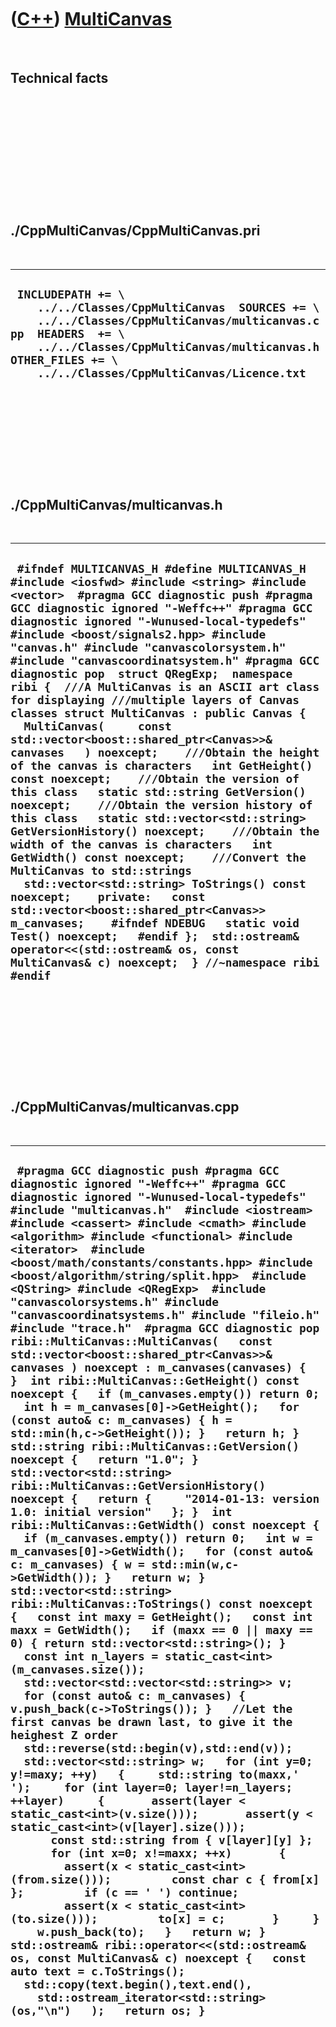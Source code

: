
 

 

 

 

 

([C++](Cpp.md)) [MultiCanvas](CppMultiCanvas.md)
==================================================

 

Technical facts
---------------

 

 

 

 

 

 

./CppMultiCanvas/CppMultiCanvas.pri
-----------------------------------

 

  --------------------------------------------------------------------------------------------------------------------------------------------------------------------------------------------------------------------------------------------------
  ` INCLUDEPATH += \     ../../Classes/CppMultiCanvas  SOURCES += \     ../../Classes/CppMultiCanvas/multicanvas.cpp  HEADERS  += \     ../../Classes/CppMultiCanvas/multicanvas.h  OTHER_FILES += \     ../../Classes/CppMultiCanvas/Licence.txt`
  --------------------------------------------------------------------------------------------------------------------------------------------------------------------------------------------------------------------------------------------------

 

 

 

 

 

./CppMultiCanvas/multicanvas.h
------------------------------

 

  --------------------------------------------------------------------------------------------------------------------------------------------------------------------------------------------------------------------------------------------------------------------------------------------------------------------------------------------------------------------------------------------------------------------------------------------------------------------------------------------------------------------------------------------------------------------------------------------------------------------------------------------------------------------------------------------------------------------------------------------------------------------------------------------------------------------------------------------------------------------------------------------------------------------------------------------------------------------------------------------------------------------------------------------------------------------------------------------------------------------------------------------------------------------------------------------------------------------------------------------------------------------------------------------------------------------------------------------------------------------------------
  ` #ifndef MULTICANVAS_H #define MULTICANVAS_H  #include <iosfwd> #include <string> #include <vector>  #pragma GCC diagnostic push #pragma GCC diagnostic ignored "-Weffc++" #pragma GCC diagnostic ignored "-Wunused-local-typedefs" #include <boost/signals2.hpp> #include "canvas.h" #include "canvascolorsystem.h" #include "canvascoordinatsystem.h" #pragma GCC diagnostic pop  struct QRegExp;  namespace ribi {  ///A MultiCanvas is an ASCII art class for displaying ///multiple layers of Canvas classes struct MultiCanvas : public Canvas {   MultiCanvas(     const std::vector<boost::shared_ptr<Canvas>>& canvases   ) noexcept;    ///Obtain the height of the canvas is characters   int GetHeight() const noexcept;    ///Obtain the version of this class   static std::string GetVersion() noexcept;    ///Obtain the version history of this class   static std::vector<std::string> GetVersionHistory() noexcept;    ///Obtain the width of the canvas is characters   int GetWidth() const noexcept;    ///Convert the MultiCanvas to std::strings   std::vector<std::string> ToStrings() const noexcept;    private:   const std::vector<boost::shared_ptr<Canvas>> m_canvases;    #ifndef NDEBUG   static void Test() noexcept;   #endif };  std::ostream& operator<<(std::ostream& os, const MultiCanvas& c) noexcept;  } //~namespace ribi  #endif`
  --------------------------------------------------------------------------------------------------------------------------------------------------------------------------------------------------------------------------------------------------------------------------------------------------------------------------------------------------------------------------------------------------------------------------------------------------------------------------------------------------------------------------------------------------------------------------------------------------------------------------------------------------------------------------------------------------------------------------------------------------------------------------------------------------------------------------------------------------------------------------------------------------------------------------------------------------------------------------------------------------------------------------------------------------------------------------------------------------------------------------------------------------------------------------------------------------------------------------------------------------------------------------------------------------------------------------------------------------------------------------------

 

 

 

 

 

./CppMultiCanvas/multicanvas.cpp
--------------------------------

 

  -----------------------------------------------------------------------------------------------------------------------------------------------------------------------------------------------------------------------------------------------------------------------------------------------------------------------------------------------------------------------------------------------------------------------------------------------------------------------------------------------------------------------------------------------------------------------------------------------------------------------------------------------------------------------------------------------------------------------------------------------------------------------------------------------------------------------------------------------------------------------------------------------------------------------------------------------------------------------------------------------------------------------------------------------------------------------------------------------------------------------------------------------------------------------------------------------------------------------------------------------------------------------------------------------------------------------------------------------------------------------------------------------------------------------------------------------------------------------------------------------------------------------------------------------------------------------------------------------------------------------------------------------------------------------------------------------------------------------------------------------------------------------------------------------------------------------------------------------------------------------------------------------------------------------------------------------------------------------------------------------------------------------------------------------------------------------------------------------------------------------------------------------------------------------------------------------------------------------------------------------------------------------------------------------------------------------------------------------------------------------------------------------------------------------------------------------------------------------------------------------------------------------------------------------------------------------------------------------------------------------------------------------------------------------------------------------------
  ` #pragma GCC diagnostic push #pragma GCC diagnostic ignored "-Weffc++" #pragma GCC diagnostic ignored "-Wunused-local-typedefs" #include "multicanvas.h"  #include <iostream> #include <cassert> #include <cmath> #include <algorithm> #include <functional> #include <iterator>  #include <boost/math/constants/constants.hpp> #include <boost/algorithm/string/split.hpp>  #include <QString> #include <QRegExp>  #include "canvascolorsystems.h" #include "canvascoordinatsystems.h" #include "fileio.h" #include "trace.h"  #pragma GCC diagnostic pop  ribi::MultiCanvas::MultiCanvas(   const std::vector<boost::shared_ptr<Canvas>>& canvases ) noexcept : m_canvases(canvases) {  }  int ribi::MultiCanvas::GetHeight() const noexcept {   if (m_canvases.empty()) return 0;   int h = m_canvases[0]->GetHeight();   for (const auto& c: m_canvases) { h = std::min(h,c->GetHeight()); }   return h; }  std::string ribi::MultiCanvas::GetVersion() noexcept {   return "1.0"; }  std::vector<std::string> ribi::MultiCanvas::GetVersionHistory() noexcept {   return {     "2014-01-13: version 1.0: initial version"   }; }  int ribi::MultiCanvas::GetWidth() const noexcept {   if (m_canvases.empty()) return 0;   int w = m_canvases[0]->GetWidth();   for (const auto& c: m_canvases) { w = std::min(w,c->GetWidth()); }   return w; }  std::vector<std::string> ribi::MultiCanvas::ToStrings() const noexcept {   const int maxy = GetHeight();   const int maxx = GetWidth();   if (maxx == 0 || maxy == 0) { return std::vector<std::string>(); }   const int n_layers = static_cast<int>(m_canvases.size());   std::vector<std::vector<std::string>> v;   for (const auto& c: m_canvases) { v.push_back(c->ToStrings()); }   //Let the first canvas be drawn last, to give it the heighest Z order   std::reverse(std::begin(v),std::end(v));    std::vector<std::string> w;   for (int y=0; y!=maxy; ++y)   {     std::string to(maxx,' ');     for (int layer=0; layer!=n_layers; ++layer)     {       assert(layer < static_cast<int>(v.size()));       assert(y < static_cast<int>(v[layer].size()));       const std::string from { v[layer][y] };       for (int x=0; x!=maxx; ++x)       {         assert(x < static_cast<int>(from.size()));         const char c { from[x] };         if (c == ' ') continue;         assert(x < static_cast<int>(to.size()));         to[x] = c;       }     }     w.push_back(to);   }   return w; }  std::ostream& ribi::operator<<(std::ostream& os, const MultiCanvas& c) noexcept {   const auto text = c.ToStrings();   std::copy(text.begin(),text.end(),     std::ostream_iterator<std::string>(os,"\n")   );   return os; }`
  -----------------------------------------------------------------------------------------------------------------------------------------------------------------------------------------------------------------------------------------------------------------------------------------------------------------------------------------------------------------------------------------------------------------------------------------------------------------------------------------------------------------------------------------------------------------------------------------------------------------------------------------------------------------------------------------------------------------------------------------------------------------------------------------------------------------------------------------------------------------------------------------------------------------------------------------------------------------------------------------------------------------------------------------------------------------------------------------------------------------------------------------------------------------------------------------------------------------------------------------------------------------------------------------------------------------------------------------------------------------------------------------------------------------------------------------------------------------------------------------------------------------------------------------------------------------------------------------------------------------------------------------------------------------------------------------------------------------------------------------------------------------------------------------------------------------------------------------------------------------------------------------------------------------------------------------------------------------------------------------------------------------------------------------------------------------------------------------------------------------------------------------------------------------------------------------------------------------------------------------------------------------------------------------------------------------------------------------------------------------------------------------------------------------------------------------------------------------------------------------------------------------------------------------------------------------------------------------------------------------------------------------------------------------------------------------------------

 

 

 

 

 

 

